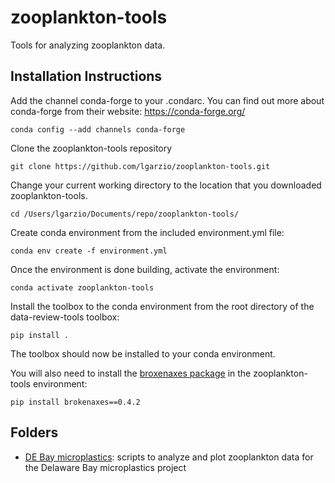 # zooplankton-tools
Tools for analyzing zooplankton data.


## Installation Instructions
Add the channel conda-forge to your .condarc. You can find out more about conda-forge from their website: https://conda-forge.org/

`conda config --add channels conda-forge`

Clone the zooplankton-tools repository

`git clone https://github.com/lgarzio/zooplankton-tools.git`

Change your current working directory to the location that you downloaded zooplankton-tools. 

`cd /Users/lgarzio/Documents/repo/zooplankton-tools/`

Create conda environment from the included environment.yml file:

`conda env create -f environment.yml`

Once the environment is done building, activate the environment:

`conda activate zooplankton-tools`

Install the toolbox to the conda environment from the root directory of the data-review-tools toolbox:

`pip install .`

The toolbox should now be installed to your conda environment.

You will also need to install the [broxenaxes package](https://github.com/bendichter/brokenaxes) in the zooplankton-tools environment:

`pip install brokenaxes==0.4.2`


## Folders
- [DE Bay microplastics](https://github.com/lgarzio/zooplankton-tools/tree/master/DE_Bay_microplastics): scripts to analyze and plot zooplankton data for the Delaware Bay microplastics project